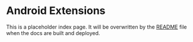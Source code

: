 # Android Extensions

This is a placeholder index page. It will be overwritten by the [README](../README.md) file when the docs are built and deployed.
